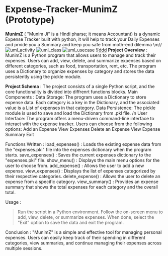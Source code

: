# Expense-Tracker-**MunimZ** (Prototype)
**MunimZ** ( "Munim Ji" is a Hindi pharse; it means Accountant) is a dynamic Expense Tracker built with python, it will help to track your Daily Expenses and prvide you a Summary and keep you safe from moth-end dilemma \\m//
![uml_activity](https://github.com/Aparup007/One-Stop-Expense-Solution-MunimZ/blob/main/UML%20Diagrams/UML%20Activity%20Diagram.jpg)
![uml_class](https://github.com/Aparup007/One-Stop-Expense-Solution-MunimZ/blob/main/UML%20Diagrams/UML%20Class%20Diagram.jpg)
![uml_usecase](https://github.com/Aparup007/One-Stop-Expense-Solution-MunimZ/blob/main/UML%20Diagrams/UML%20Use%20Case%20Diagrame.jpg)
![[ddd](https://github.com/Aparup007/One-Stop-Expense-Solution-MunimZ/blob/main/DDD/Domain%20Driven%20Diagram.jpg)
**Project Overview** : 
MunimZ is a Python program that allows users to manage and track their expenses. Users can add, view, delete, and summarize expenses based on different categories, such as food, transportation, rent, etc. The program uses a Dictionary to organize expenses by category and stores the data persistently using the pickle module.

**Project Schema** :
The project consists of a single Python script, and the core functionality is divided into diffrenrt functions blocks. 
    Main Components : 
    Data Storage: The program uses a Dictionary  to store expense data. Each category is a key in the Dictionary, and the associated value is a List of expenses in that category.
    Data Persistence: The pickle module is used to save and load the Dictionary from .pkl file. /n
    User Interface: The program offers a menu-driven command-line interface to interact with the expense tracker. Users can choose from the following options:
    Add an Expense 
    View Expenses 
    Delete an Expense 
    View Expense Summary 
    Exit 

Functions Written  : 
load_expenses() : Loads the existing expense data from the "expenses.pkl" file into the expenses dictionary when the program starts.
save_expenses() : Saves the current expenses dictionary to the "expenses.pkl" file. 
show_menu() : Displays the main menu options for the user to choose from.
add_expense() : Allows the user to add a new expense.
view_expenses() :  Displays the list of expenses categorized by their respective categories.
delete_expense() : Allows the user to delete an expense from a specific category.
view_summary() : Provides an expense summary that shows the total expenses for each category and the overall total.

Usage :
>Run the script in a Python environment.
>Follow the on-screen menu to add, view, delete, or summarize expenses.
>When done, select the "Exit" option to save the data and exit the program.

Conclusion :
"MunimZ" is a simple and effective tool for managing personal expenses. Users can easily keep track of their spending in different categories, view summaries, and continue managing their expenses across multiple sessions.

